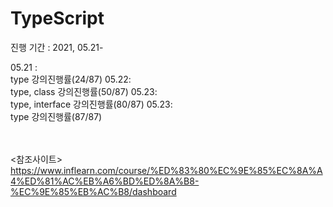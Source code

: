 # TypeScript
진행 기간 : 2021, 05.21-

05.21 :  <br/> type  강의진행률(24/87)
05.22:  <br/> type, class  강의진행률(50/87)
05.23:  <br/> type, interface  강의진행률(80/87)
05.23:  <br/> type  강의진행률(87/87)

<br/><br/><참조사이트> 
https://www.inflearn.com/course/%ED%83%80%EC%9E%85%EC%8A%A4%ED%81%AC%EB%A6%BD%ED%8A%B8-%EC%9E%85%EB%AC%B8/dashboard
